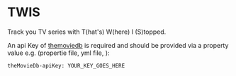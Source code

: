 # TWIS
Track you TV series with T(hat's) W(here) I (S)topped.

An api Key of [themoviedb] is required and should be provided via a property value e.g. (propertie file, yml file, ):
```sh
theMovieDb-apiKey: YOUR_KEY_GOES_HERE
```
[themoviedb]: <https:Improve descriptionIs//www.themoviedb.org/documentation/api>